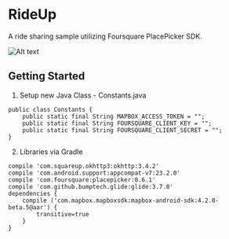 # RideUp

A ride sharing sample utilizing Foursquare PlacePicker SDK.

![Alt text](/screenshots/ride_up_screenshot.gif?raw=true "RideUp Screenshot")

## Getting Started

1. Setup new Java Class - Constants.java

```
public class Constants {
    public static final String MAPBOX_ACCESS_TOKEN = "";
    public static final String FOURSQUARE_CLIENT_KEY = "";
    public static final String FOURSQUARE_CLIENT_SECRET = "";
}
```

2. Libraries via Gradle

```
compile 'com.squareup.okhttp3:okhttp:3.4.2'
compile 'com.android.support:appcompat-v7:23.2.0'
compile 'com.foursquare:placepicker:0.6.1'
compile 'com.github.bumptech.glide:glide:3.7.0'
dependencies {
    compile ('com.mapbox.mapboxsdk:mapbox-android-sdk:4.2.0-beta.5@aar') {
        transitive=true
    }
}
```

